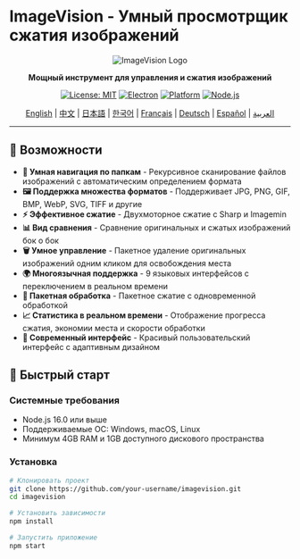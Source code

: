 # ImageVision - Умный просмотрщик сжатия изображений

<div align="center">

![ImageVision Logo](https://via.placeholder.com/200x80/667eea/ffffff?text=ImageVision)

**Мощный инструмент для управления и сжатия изображений**

[![License: MIT](https://img.shields.io/badge/License-MIT-yellow.svg)](https://opensource.org/licenses/MIT)
[![Electron](https://img.shields.io/badge/Electron-v27.0.0-blue.svg)](https://www.electronjs.org/)
[![Platform](https://img.shields.io/badge/Platform-Windows%20%7C%20macOS%20%7C%20Linux-lightgrey.svg)](https://github.com/electron/electron)
[![Node.js](https://img.shields.io/badge/Node.js-v16.0+-green.svg)](https://nodejs.org/)

[English](README.en.md) | [中文](README.zh-CN.md) | [日本語](README.ja.md) | [한국어](README.ko.md) | [Français](README.fr.md) | [Deutsch](README.de.md) | [Español](README.es.md) | [العربية](README.ar.md)

</div>

---

## 🌟 Возможности

- **📁 Умная навигация по папкам** - Рекурсивное сканирование файлов изображений с автоматическим определением формата
- **🖼️ Поддержка множества форматов** - Поддерживает JPG, PNG, GIF, BMP, WebP, SVG, TIFF и другие
- **⚡ Эффективное сжатие** - Двухмоторное сжатие с Sharp и Imagemin
- **📊 Вид сравнения** - Сравнение оригинальных и сжатых изображений бок о бок
- **🗑️ Умное управление** - Пакетное удаление оригинальных изображений одним кликом для освобождения места
- **🌍 Многоязычная поддержка** - 9 языковых интерфейсов с переключением в реальном времени
- **💾 Пакетная обработка** - Пакетное сжатие с одновременной обработкой
- **📈 Статистика в реальном времени** - Отображение прогресса сжатия, экономии места и скорости обработки
- **🎨 Современный интерфейс** - Красивый пользовательский интерфейс с адаптивным дизайном

## 🚀 Быстрый старт

### Системные требования

- Node.js 16.0 или выше
- Поддерживаемые ОС: Windows, macOS, Linux
- Минимум 4GB RAM и 1GB доступного дискового пространства

### Установка

```bash
# Клонировать проект
git clone https://github.com/your-username/imagevision.git
cd imagevision

# Установить зависимости
npm install

# Запустить приложение
npm start
```

